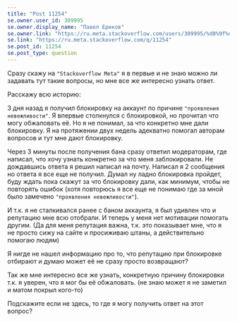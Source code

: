 ```yaml
---
title: "Post 11254"
se.owner.user_id: 309995
se.owner.display_name: "Павел Ериков"
se.owner.link: "https://ru.meta.stackoverflow.com/users/309995/%d0%9f%d0%b0%d0%b2%d0%b5%d0%bb-%d0%95%d1%80%d0%b8%d0%ba%d0%be%d0%b2"
se.link: "https://ru.meta.stackoverflow.com/q/11254"
se.post_id: 11254
se.post_type: question
---
```

<p>Сразу скажу на <code>&quot;Stackoverflow Meta&quot;</code> я в первые и не знаю можно ли задавать тут такие вопросы, но мне все же интересно узнать ответ.</p>
<p>Расскажу всю историю:</p>
<p>3 дня назад я получил блокировку на аккаунт по причине <code>&quot;проявления невежливости&quot;</code>. Я впервые столкнулся с блокировкой, но прочитал что могу обжаловать её. Но я не понимал, за что конкретно мне дали блокировку.
Я на протяжении двух недель адекватно помогал авторам вопросов и тут мне дают блокировку.</p>
<p>Через 3 минуты после получения бана сразу ответил модераторам, где написал, что хочу узнать конкретно за что меня заблокировали. Не дождавшись ответа я решил написал на почту. Написал я 2 сообщения но ответа я все еще не получил. Думал ну ладно блокировка пройдет, буду ждать пока скажут за что блокировку дали, как минимум, чтобы не повторять ошибок (хотя повторюсь я все еще не понимаю где за мной было замечено <code>&quot;проявления невежливости&quot;</code>).</p>
<p>И т.к. я не сталкивался ранее с баном аккаунта, я был удивлен что и репутацию мне всю отобрали. И теперь у меня нет мотивации помогать другим. (Да для меня репутация важна, т.к. это показывает мне, что я не просто сижу на сайте и просиживаю штаны, а действительно помогаю людям)</p>
<p>Я нигде не нашел информацию про то, что репутацию при блокировке отбирают и думаю может её не сразу просто возвращают?</p>
<p>Так же мне интересно все же узнать, конкретную причину блокировки т.к. я уверен, что я мог бы её обжаловать. (не знаю может я не заметил и матом покрыл кого-то)</p>
<p>Подскажите если не здесь, то где я могу получить ответ на этот вопрос?</p>
